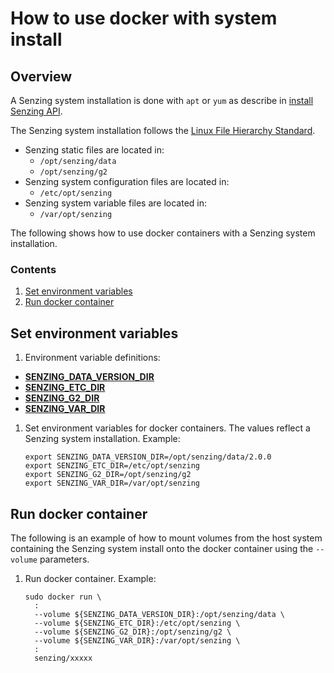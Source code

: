 # How to use docker with system install

## Overview

A Senzing system installation is done with `apt` or `yum` as describe in
[install Senzing API](https://github.com/Senzing/knowledge-base/blob/master/HOWTO/install-senzing-api.md).

The Senzing system installation follows the [Linux File Hierarchy Standard](https://refspecs.linuxfoundation.org/FHS_3.0/fhs-3.0.pdf).

- Senzing static files are located in:
  - `/opt/senzing/data`
  - `/opt/senzing/g2`
- Senzing system configuration files are located in:
  - `/etc/opt/senzing`
- Senzing system variable files are located in:
  - `/var/opt/senzing`

The following shows how to use docker containers with a Senzing system installation.

### Contents

1. [Set environment variables](#set-environment-variables)
1. [Run docker container](#run-docker-container)

## Set environment variables

1. Environment variable definitions:

- **[SENZING_DATA_VERSION_DIR](https://github.com/Senzing/knowledge-base/blob/master/lists/environment-variables.md#senzing_data_version_dir)**
- **[SENZING_ETC_DIR](https://github.com/Senzing/knowledge-base/blob/master/lists/environment-variables.md#senzing_etc_dir)**
- **[SENZING_G2_DIR](https://github.com/Senzing/knowledge-base/blob/master/lists/environment-variables.md#senzing_g2_dir)**
- **[SENZING_VAR_DIR](https://github.com/Senzing/knowledge-base/blob/master/lists/environment-variables.md#senzing_var_dir)**

1. Set environment variables for docker containers.
   The values reflect a Senzing system installation.
   Example:

    ```console
    export SENZING_DATA_VERSION_DIR=/opt/senzing/data/2.0.0
    export SENZING_ETC_DIR=/etc/opt/senzing
    export SENZING_G2_DIR=/opt/senzing/g2
    export SENZING_VAR_DIR=/var/opt/senzing
    ```

## Run docker container

The following is an example of how to mount volumes from the host system containing the Senzing system install onto the docker container
using the `--volume` parameters.

1. Run docker container.
   Example:

    ```console
    sudo docker run \
      :
      --volume ${SENZING_DATA_VERSION_DIR}:/opt/senzing/data \
      --volume ${SENZING_ETC_DIR}:/etc/opt/senzing \
      --volume ${SENZING_G2_DIR}:/opt/senzing/g2 \
      --volume ${SENZING_VAR_DIR}:/var/opt/senzing \
      :
      senzing/xxxxx
    ```
